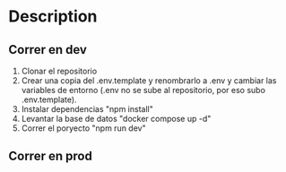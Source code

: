 # Description

## Correr en dev

  1. Clonar el repositorio
  2. Crear una copia del .env.template y renombrarlo a .env y cambiar las variables de entorno (.env no se sube al repositorio, por eso subo .env.template).
  3. Instalar dependencias "npm install"
  4. Levantar la base de datos "docker compose up -d"
  5. Correr el poryecto "npm run dev"

## Correr en prod